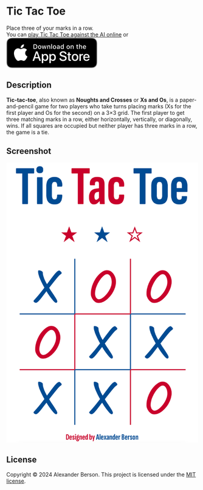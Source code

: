 # Tic Tac Toe

Place three of your marks in a row.   
You can [play Tic Tac Toe against the AI online](https://alex-berson.github.io/tic-tac-toe/) or  
[<img src="images/Download_on_the_App_Store_Badge_US-UK_RGB_blk_092917.svg">](https://apps.apple.com/app/id6502622949)

## Description

**Tic-tac-toe**, also known as **Noughts and Crosses** or **Xs and Os**, is a paper-and-pencil game for two players who take turns placing marks (Xs for the first player and Os for the second) on a 3×3 grid. The first player to get three matching marks in a row, either horizontally, vertically, or diagonally, wins. If all squares are occupied but neither player has three marks in a row, the game is a tie.

## Screenshot

<p align="center">
  <img src="images/screenshot.png" alt="Screenshot">
</p>

## License

Copyright &copy; 2024 Alexander Berson. This project is licensed under the [MIT license](LICENSE.txt "MIT License").

